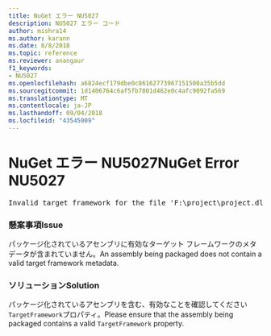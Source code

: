 ```yaml
---
title: NuGet エラー NU5027
description: NU5027 エラー コード
author: mishra14
ms.author: karann
ms.date: 8/8/2018
ms.topic: reference
ms.reviewer: anangaur
f1_keywords:
- NU5027
ms.openlocfilehash: a6824ecf179dbe0c86162773967151500a35b5dd
ms.sourcegitcommit: 1d1406764c6af5fb7801d462e0c4afc9092fa569
ms.translationtype: MT
ms.contentlocale: ja-JP
ms.lasthandoff: 09/04/2018
ms.locfileid: "43545009"
---
```

# <a name="nuget-error-nu5027"></a><span data-ttu-id="78254-103">NuGet エラー NU5027</span><span class="sxs-lookup"><span data-stu-id="78254-103">NuGet Error NU5027</span></span>
<pre>Invalid target framework for the file 'F:\project\project.dll'.</pre>

### <a name="issue"></a><span data-ttu-id="78254-104">懸案事項</span><span class="sxs-lookup"><span data-stu-id="78254-104">Issue</span></span>

<span data-ttu-id="78254-105">パッケージ化されているアセンブリに有効なターゲット フレームワークのメタデータが含まれていません。</span><span class="sxs-lookup"><span data-stu-id="78254-105">An assembly being packaged does not contain a valid target framework metadata.</span></span>


### <a name="solution"></a><span data-ttu-id="78254-106">ソリューション</span><span class="sxs-lookup"><span data-stu-id="78254-106">Solution</span></span>

<span data-ttu-id="78254-107">パッケージ化されているアセンブリを含む、有効なことを確認してください`TargetFramework`プロパティ。</span><span class="sxs-lookup"><span data-stu-id="78254-107">Please ensure that the assembly being packaged contains a valid `TargetFramework` property.</span></span>


